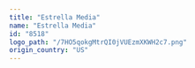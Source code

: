 ```yaml
---
title: "Estrella Media"
name: "Estrella Media"
id: "8518"
logo_path: "/7HO5qokgMtrQI0jVUEzmXKWH2c7.png"
origin_country: "US"
---
```


